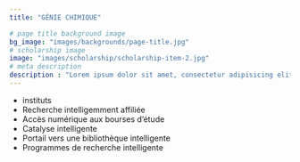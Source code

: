 ```yaml
---
title: "GÉNIE CHIMIQUE"

# page title background image
bg_image: "images/backgrounds/page-title.jpg"
# scholarship image
image: "images/scholarship/scholarship-item-2.jpg"
# meta description
description : "Lorem ipsum dolor sit amet, consectetur adipisicing elit, sed do eiusmod tempor incididunt ut labore. dolore magna aliqua. Ut enim ad minim veniam, quis nostrud."
---
```


* instituts
* Recherche intelligemment affiliée
* Accès numérique aux bourses d’étude
* Catalyse intelligente
* Portail vers une bibliothèque intelligente
* Programmes de recherche intelligente